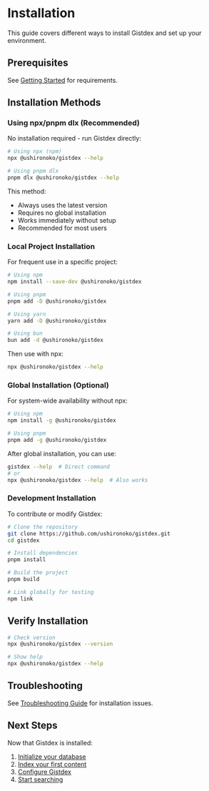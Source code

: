 # Installation

This guide covers different ways to install Gistdex and set up your environment.

## Prerequisites

See [Getting Started](./getting-started.md#prerequisites) for requirements.

## Installation Methods

### Using npx/pnpm dlx (Recommended)

No installation required - run Gistdex directly:

```bash
# Using npx (npm)
npx @ushironoko/gistdex --help

# Using pnpm dlx
pnpm dlx @ushironoko/gistdex --help
```

This method:
- Always uses the latest version
- Requires no global installation
- Works immediately without setup
- Recommended for most users

### Local Project Installation

For frequent use in a specific project:

```bash
# Using npm
npm install --save-dev @ushironoko/gistdex

# Using pnpm
pnpm add -D @ushironoko/gistdex

# Using yarn
yarn add -D @ushironoko/gistdex

# Using bun
bun add -d @ushironoko/gistdex
```

Then use with npx:
```bash
npx @ushironoko/gistdex --help
```

### Global Installation (Optional)

For system-wide availability without npx:

```bash
# Using npm
npm install -g @ushironoko/gistdex

# Using pnpm
pnpm add -g @ushironoko/gistdex
```

After global installation, you can use:
```bash
gistdex --help  # Direct command
# or
npx @ushironoko/gistdex --help  # Also works
```

### Development Installation

To contribute or modify Gistdex:

```bash
# Clone the repository
git clone https://github.com/ushironoko/gistdex.git
cd gistdex

# Install dependencies
pnpm install

# Build the project
pnpm build

# Link globally for testing
npm link
```

## Verify Installation

```bash
# Check version
npx @ushironoko/gistdex --version

# Show help
npx @ushironoko/gistdex --help
```

## Troubleshooting

See [Troubleshooting Guide](../reference/troubleshooting.md) for installation issues.

## Next Steps

Now that Gistdex is installed:

1. [Initialize your database](./getting-started.md#initial-setup)
2. [Index your first content](./getting-started.md#your-first-index)
3. [Configure Gistdex](./configuration.md)
4. [Start searching](./searching.md)

